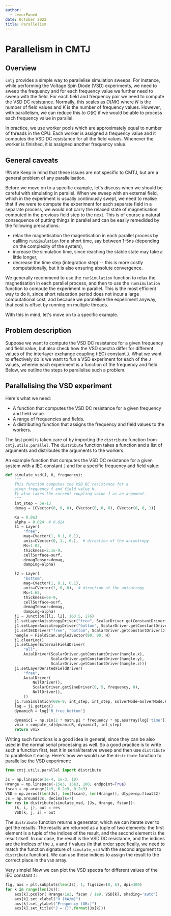 ```yaml
---
author:
  - LemurPwned
date: October 2022
title: Parallelism
---
```


# Parallelism in CMTJ

## Overview

`cmtj` provides a simple way to parallelise simulation sweeps. For instance, while performing the Voltage Spin Diode (VSD) experiments, we need to sweep the frequency and for each frequency value we further need to sweep with the field. For each field and frequency pair we need to compute the VSD DC resistance. Normally, this scales as $O(NK)$ where $N$ is the number of field values and $K$ is the number of frequency values. However, with parallelism, we can reduce this to $O(K)$ if we would be able to process each frequency value in parallel.

In practice, we use worker pools which are approximately equal to number of threads in the CPU. Each worker is assigned a frequency value and it computes the VSD DC resistance for all the field values. Whenever the worker is finished, it is assigned another frequency value.

## General caveats

!!!Note
Keep in mind that these issues are not specific to CMTJ, but are a general problem of any parallelisation.

Before we move on to a specific example, let's discuss when we should be careful with simulating in parallel.
When we sweep with an external field, which in the experiment is usually continously swept, we need to realise that if we were to compute the experiment for each separate field in a separate process, we would not carry the relaxed state of magnetisation computed in the previous field step to the next. This is of course a natural consequence of putting things in parallel and can be easily remedided by the following precautions:

- relax the magnetisation the magentisation in each parallel process by callling `runSimulation` for a short time, say between 1-5ns (depending on the complexity of the system),
- increase the simulation time, since reaching the stable state may take a little longer,
- decrease the time step (integration step) -- this is more costly computationally, but it is also ensuring absolute convergence.

We generally recommend to use the `runSimulation` function to relax the magnetisation in each parallel process, and then to use the `runSimulation` function to compute the experiment in parallel. This is the most efficient way to do it, since short relaxation period does not incur a large computational cost, and because we paralellise the experiment anyway, that cost is offset by running on multiple threads.

With this in mind, let's move on to a specific example.

## Problem description

Suppose we want to compute the VSD DC resistance for a given frequency and field value, but also check how the VSD spectra differ for different values of the interlayer exchange coupling (IEC) constant `J`.
What we want to effectively do is we want to fun a VSD experiment for each of the `J` values, wherein each experiment is a function of the frequency and field.
Below, we outline the steps to parallelise such a problem.

## Parallelising the VSD experiment

Here's what we need:

- A function that computes the VSD DC resistance for a given frequency and field value.
- A range of frequencies and fields.
- A distributing function that assigns the frequency and field values to the workers.

The last point is taken care of by importing the `distribute` function from `cmtj.utils.parallel`. The `distribute` function takes a function and a list of arguments and distributes the arguments to the workers.

An example function that computes the VSD DC resistance for a given system with a IEC constant `J` and for a specific frequency and field value:

```python
def simulate_vsd(J, H, frequency):
    """
    This function computes the VSD DC resistance for a
    given frequency f and field value H.
    It also takes the current coupling value J as an argument.
    """
    int_step = 5e-13
    demag = [CVector(0, 0, 0), CVector(0, 0, 0), CVector(0, 0, 1)]

    Ku = 0.8e3
    alpha = 0.024  # 0.024
    l1 = Layer(
        "free",
        mag=CVector(1, 0.1, 0.1),
        anis=CVector(0, 1., 0.),  # direction of the anisotropy
        Ms=1.03,
        thickness=2.1e-9,
        cellSurface=surf,
        demagTensor=demag,
        damping=alpha)

    l2 = Layer(
        "bottom",
        mag=CVector(1, 0.1, 0.1),
        anis=CVector(1, 0, 0),  # direction of the anisotropy
        Ms=1.65,
        thickness=6e-9,
        cellSurface=surf,
        demagTensor=demag,
        damping=alpha)
    j1 = Junction([l1, l2], 163.5, 176)
    j1.setLayerAnisotropyDriver("free", ScalarDriver.getConstantDriver(Ku))
    j1.setLayerAnisotropyDriver("bottom", ScalarDriver.getConstantDriver(1e12))
    j1.setIECDriver("free", "bottom", ScalarDriver.getConstantDriver(J))
    hangle = FieldScan.angle2vector(90, 90, H)
    j1.clearLog()
    j1.setLayerExternalFieldDriver(
        "all",
        AxialDriver(ScalarDriver.getConstantDriver(hangle.x),
                    ScalarDriver.getConstantDriver(hangle.y),
                    ScalarDriver.getConstantDriver(hangle.z)))
    j1.setLayerOerstedFieldDriver(
        "free",
        AxialDriver(
            NullDriver(),
            ScalarDriver.getSineDriver(0, 5, frequency, 0),
            NullDriver(),
        ))
    j1.runSimulation(60e-9, int_step, int_step, solverMode=SolverMode.RK4)
    log = j1.getLog()
    dynamicR = log['R_free_bottom']

    dynamicI = np.sin(2 * math.pi * frequency * np.asarray(log['time']))
    vmix = compute_sd(dynamicR, dynamicI, int_step)
    return vmix
```

Writing such functions is a good idea in general, since they can be also used in the normal serial processing as well. So a good practice is to write such a function first, test it in serial/iterative sweep and then use `distribute` to parallelise it easily. Here's how we would use the `distribute` function to parallelise the VSD experiment:

```python
from cmtj.utils.parallel import distribute

Js = np.linspace(1e-4, 1e-3, 10)
Hrange = np.linspace(-15e3, 15e3, 100, endpoint=True)
fscan = np.arange(1e9, 6.2e9, 0.2e9)
VSD = np.zeros((len(Js), len(fscan), len(Hrange)), dtype=np.float32)
Js = np.around(Js, decimals=7)
for res in distribute(simulate_vsd, [Js, Hrange, fscan]):
    (k, i, j), out = res
    VSD[k, j, i] = out
```

The `distribute` function returns a generator, which we can iterate over to get the results. The results are returned as a tuple of two elements: the first element is a tuple of the indices of the result, and the second element is the result itself. In our case, the result is the VSD DC resistance, and the indices are the indices of the `J`, `H` and `f` values (in that order specifically, we need to match the function signature of `simulate_vsd` with the second argument to `distribute` function). We can use these indices to assign the result to the correct place in the `VSD` array.

Very simple!
Now we can plot the VSD spectra for different values of the IEC constant `J`:

```python
fig, axs = plt.subplots(len(Js), 1, figsize=(8, 6), dpi=300)
for k in range(len(Js)):
    axs[k].pcolor( Hrange/1e3, fscan / 1e9, VSD[k], shading='auto')
    axs[k].set_xlabel("H (kA/m)")
    axs[k].set_ylabel("Frequency (GHz)")
    axs[k].set_title("J = {}".format(Js[k]))
```
